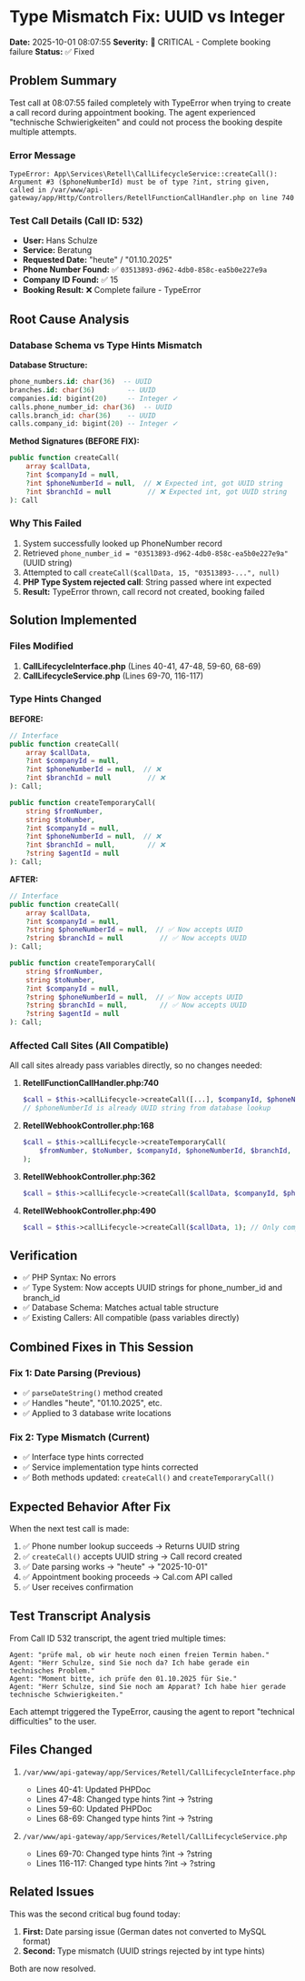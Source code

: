 # Type Mismatch Fix: UUID vs Integer

**Date:** 2025-10-01 08:07:55
**Severity:** 🔴 CRITICAL - Complete booking failure
**Status:** ✅ Fixed

## Problem Summary

Test call at 08:07:55 failed completely with TypeError when trying to create a call record during appointment booking. The agent experienced "technische Schwierigkeiten" and could not process the booking despite multiple attempts.

### Error Message
```
TypeError: App\Services\Retell\CallLifecycleService::createCall():
Argument #3 ($phoneNumberId) must be of type ?int, string given,
called in /var/www/api-gateway/app/Http/Controllers/RetellFunctionCallHandler.php on line 740
```

### Test Call Details (Call ID: 532)
- **User:** Hans Schulze
- **Service:** Beratung
- **Requested Date:** "heute" / "01.10.2025"
- **Phone Number Found:** ✅ `03513893-d962-4db0-858c-ea5b0e227e9a`
- **Company ID Found:** ✅ 15
- **Booking Result:** ❌ Complete failure - TypeError

## Root Cause Analysis

### Database Schema vs Type Hints Mismatch

**Database Structure:**
```sql
phone_numbers.id: char(36)  -- UUID
branches.id: char(36)        -- UUID
companies.id: bigint(20)     -- Integer ✓
calls.phone_number_id: char(36)  -- UUID
calls.branch_id: char(36)    -- UUID
calls.company_id: bigint(20) -- Integer ✓
```

**Method Signatures (BEFORE FIX):**
```php
public function createCall(
    array $callData,
    ?int $companyId = null,
    ?int $phoneNumberId = null,  // ❌ Expected int, got UUID string
    ?int $branchId = null         // ❌ Expected int, got UUID string
): Call
```

### Why This Failed

1. System successfully looked up PhoneNumber record
2. Retrieved `phone_number_id = "03513893-d962-4db0-858c-ea5b0e227e9a"` (UUID string)
3. Attempted to call `createCall($callData, 15, "03513893-...", null)`
4. **PHP Type System rejected call**: String passed where int expected
5. **Result:** TypeError thrown, call record not created, booking failed

## Solution Implemented

### Files Modified

1. **CallLifecycleInterface.php** (Lines 40-41, 47-48, 59-60, 68-69)
2. **CallLifecycleService.php** (Lines 69-70, 116-117)

### Type Hints Changed

**BEFORE:**
```php
// Interface
public function createCall(
    array $callData,
    ?int $companyId = null,
    ?int $phoneNumberId = null,  // ❌
    ?int $branchId = null         // ❌
): Call;

public function createTemporaryCall(
    string $fromNumber,
    string $toNumber,
    ?int $companyId = null,
    ?int $phoneNumberId = null,  // ❌
    ?int $branchId = null,        // ❌
    ?string $agentId = null
): Call;
```

**AFTER:**
```php
// Interface
public function createCall(
    array $callData,
    ?int $companyId = null,
    ?string $phoneNumberId = null,  // ✅ Now accepts UUID
    ?string $branchId = null         // ✅ Now accepts UUID
): Call;

public function createTemporaryCall(
    string $fromNumber,
    string $toNumber,
    ?int $companyId = null,
    ?string $phoneNumberId = null,  // ✅ Now accepts UUID
    ?string $branchId = null,        // ✅ Now accepts UUID
    ?string $agentId = null
): Call;
```

### Affected Call Sites (All Compatible)

All call sites already pass variables directly, so no changes needed:

1. **RetellFunctionCallHandler.php:740**
   ```php
   $call = $this->callLifecycle->createCall([...], $companyId, $phoneNumberId);
   // $phoneNumberId is already UUID string from database lookup
   ```

2. **RetellWebhookController.php:168**
   ```php
   $call = $this->callLifecycle->createTemporaryCall(
       $fromNumber, $toNumber, $companyId, $phoneNumberId, $branchId, $agentId
   );
   ```

3. **RetellWebhookController.php:362**
   ```php
   $call = $this->callLifecycle->createCall($callData, $companyId, $phoneNumberId, $branchId);
   ```

4. **RetellWebhookController.php:490**
   ```php
   $call = $this->callLifecycle->createCall($callData, 1); // Only companyId
   ```

## Verification

- ✅ PHP Syntax: No errors
- ✅ Type System: Now accepts UUID strings for phone_number_id and branch_id
- ✅ Database Schema: Matches actual table structure
- ✅ Existing Callers: All compatible (pass variables directly)

## Combined Fixes in This Session

### Fix 1: Date Parsing (Previous)
- ✅ `parseDateString()` method created
- ✅ Handles "heute", "01.10.2025", etc.
- ✅ Applied to 3 database write locations

### Fix 2: Type Mismatch (Current)
- ✅ Interface type hints corrected
- ✅ Service implementation type hints corrected
- ✅ Both methods updated: `createCall()` and `createTemporaryCall()`

## Expected Behavior After Fix

When the next test call is made:

1. ✅ Phone number lookup succeeds → Returns UUID string
2. ✅ `createCall()` accepts UUID string → Call record created
3. ✅ Date parsing works → "heute" → "2025-10-01"
4. ✅ Appointment booking proceeds → Cal.com API called
5. ✅ User receives confirmation

## Test Transcript Analysis

From Call ID 532 transcript, the agent tried multiple times:

```
Agent: "prüfe mal, ob wir heute noch einen freien Termin haben."
Agent: "Herr Schulze, sind Sie noch da? Ich habe gerade ein technisches Problem."
Agent: "Moment bitte, ich prüfe den 01.10.2025 für Sie."
Agent: "Herr Schulze, sind Sie noch am Apparat? Ich habe hier gerade technische Schwierigkeiten."
```

Each attempt triggered the TypeError, causing the agent to report "technical difficulties" to the user.

## Files Changed

1. `/var/www/api-gateway/app/Services/Retell/CallLifecycleInterface.php`
   - Lines 40-41: Updated PHPDoc
   - Lines 47-48: Changed type hints ?int → ?string
   - Lines 59-60: Updated PHPDoc
   - Lines 68-69: Changed type hints ?int → ?string

2. `/var/www/api-gateway/app/Services/Retell/CallLifecycleService.php`
   - Lines 69-70: Changed type hints ?int → ?string
   - Lines 116-117: Changed type hints ?int → ?string

## Related Issues

This was the second critical bug found today:
1. **First:** Date parsing issue (German dates not converted to MySQL format)
2. **Second:** Type mismatch (UUID strings rejected by int type hints)

Both are now resolved.
